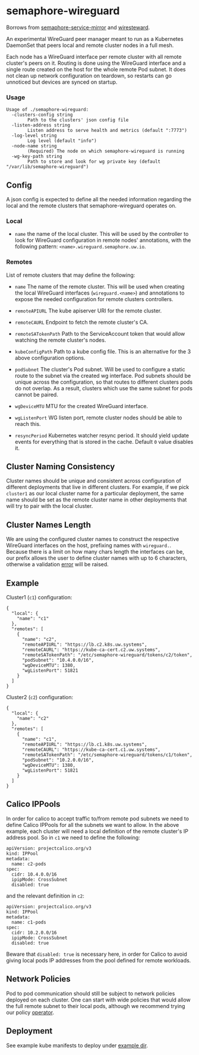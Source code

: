 # semaphore-wireguard

Borrows from
[semaphore-service-mirror](https://github.com/utilitywarehouse/semaphore-service-mirror)
and [wiresteward](https://github.com/utilitywarehouse/wiresteward).

An experimental WireGuard peer manager meant to run as a Kubernetes DaemonSet
that peers local and remote cluster nodes in a full mesh.

Each node has a WireGuard interface per remote cluster with all remote
cluster's peers on it. Routing is done using the WireGuard interface and a
single route created on the host for the whole remote Pod subnet. It does not
clean up network configuration on teardown, so restarts can go unnoticed but
devices are synced on startup.

### Usage

```
Usage of ./semaphore-wireguard:
  -clusters-config string
        Path to the clusters' json config file
  -listen-address string
        Listen address to serve health and metrics (default ":7773")
  -log-level string
        Log level (default "info")
  -node-name string
        (Required) The node on which semaphore-wireguard is running
  -wg-key-path string
        Path to store and look for wg private key (default "/var/lib/semaphore-wireguard")
```

## Config

A json config is expected to define all the needed information regarding the
local and the remote clusters that semaphore-wireguard operates on.

### Local

- `name` the name of the local cluster. This will be used by the controller to
  look for WireGuard configuration in remote nodes' annotations, with the
  following pattern: `<name>.wireguard.semaphore.uw.io`.

### Remotes

List of remote clusters that may define the following:

- `name` The name of the remote cluster. This will be used when creating the
  local WireGuard interfaces (`wireguard.<name>`) and annotations to expose the
  needed configuration for remote clusters controllers.

- `remoteAPIURL` The kube apiserver URI for the remote cluster.

- `remoteCAURL` Endpoint to fetch the remote cluster's CA.

- `remoteSATokenPath` Path to the ServiceAccount token that would allow watching
  the remote cluster's nodes.

- `kubeConfigPath` Path to a kube config file. This is an alternative for the
  3 above configuration options.

- `podSubnet` The cluster's Pod subnet. Will be used to configure a static route
  to the subnet via the created wg interface. Pod subnets should be unique
  across the configuration, so that routes to different clusters pods do not
  overlap. As a result, clusters which use the same subnet for pods cannot be
  paired.

- `wgDeviceMTU` MTU for the created WireGuard interface.

- `wgListenPort` WG listen port, remote cluster nodes should be able to reach
  this.

- `resyncPeriod` Kubernetes watcher resync period. It should yield update events
  for everything that is stored in the cache. Default `0` value disables it.

## Cluster Naming Consistency

Cluster names should be unique and consistent across configuration of different
deployments that live in different clusters. For example, if we pick `cluster1`
as our local cluster name for a particular deployment, the same name should be
set as the remote cluster name in other deployments that will try to pair with
the local cluster.

## Cluster Names Length

We are using the configured cluster names to construct the respective WireGuard
interfaces on the host, prefixing names with `wireguard.`. Because there is a
limit on how many chars length the interfaces can be, our prefix allows the
user to define cluster names with up to 6 characters, otherwise a validation
[error](/utils.go#L9-L11) will be raised.

## Example

Cluster1 (`c1`) configuration:

```
{
  "local": {
    "name": "c1"
  },
  "remotes": [
    {
      "name": "c2",
      "remoteAPIURL": "https://lb.c2.k8s.uw.systems",
      "remoteCAURL": "https://kube-ca-cert.c2.uw.systems",
      "remoteSATokenPath": "/etc/semaphore-wireguard/tokens/c2/token",
      "podSubnet": "10.4.0.0/16",
      "wgDeviceMTU": 1380,
      "wgListenPort": 51821
    }
  ]
}
```

Cluster2 (`c2`) configuration:

```
{
  "local": {
    "name": "c2"
  },
  "remotes": [
    {
      "name": "c1",
      "remoteAPIURL": "https://lb.c1.k8s.uw.systems",
      "remoteCAURL": "https://kube-ca-cert.c1.uw.systems",
      "remoteSATokenPath": "/etc/semaphore-wireguard/tokens/c1/token",
      "podSubnet": "10.2.0.0/16",
      "wgDeviceMTU": 1380,
      "wgListenPort": 51821
    }
  ]
}
```

## Calico IPPools

In order for calico to accept traffic to/from remote pod subnets we need to
define Calico IPPools for all the subnets we want to allow. In the above
example, each cluster will need a local definition of the remote cluster's
IP address pool. So in `c1` we need to define the following:
```
apiVersion: projectcalico.org/v3
kind: IPPool
metadata:
  name: c2-pods
spec:
  cidr: 10.4.0.0/16
  ipipMode: CrossSubnet
  disabled: true
```
and the relevant definition in `c2`:
```
apiVersion: projectcalico.org/v3
kind: IPPool
metadata:
  name: c1-pods
spec:
  cidr: 10.2.0.0/16
  ipipMode: CrossSubnet
  disabled: true
```

Beware that `disabled: true` is necessary here, in order for Calico to avoid
giving local pods IP addresses from the pool defined for remote workloads.

## Network Policies

Pod to pod communication should still be subject to network policies deployed on
each cluster. One can start with wide policies that would allow the full remote
subnet to their local pods, although we recommend trying our policy
[operator](https://github.com/utilitywarehouse/semaphore-policy).

## Deployment

See example kube manifests to deploy under [example dir](./deploy/exmple/).
